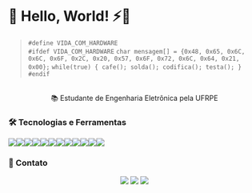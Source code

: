 # 👋 Hello, World! ⚡️🔩

>
> `#define VIDA_COM_HARDWARE`  
> `#ifdef VIDA_COM_HARDWARE`
> `char mensagem[] = {0x48, 0x65, 0x6C, 0x6C, 0x6F, 0x2C, 0x20, 0x57, 0x6F, 0x72, 0x6C, 0x64, 0x21, 0x00};`
> `while(true) { cafe(); solda(); codifica(); testa(); }`  
> `#endif`

<p align="center">
  <br/>📚 Estudante de Engenharia Eletrônica pela UFRPE
</p>

### 🛠️ Tecnologias e Ferramentas

<div style="display: flex; flex-wrap: wrap;">
  <img src="https://img.shields.io/badge/-C-00599C?style=flat-square&logo=c&logoColor=white"/>
  <img src="https://img.shields.io/badge/-Assembly-6E4C13?style=flat-square"/>
  <img src="https://img.shields.io/badge/-AVR-FFFFFF?style=flat-square&logo=atmel&logoColor=black"/>
  <img src="https://img.shields.io/badge/-VHDL-FFA500?style=flat-square"/>
  <img src="https://img.shields.io/badge/-Verilog-000000?style=flat-square"/>
  <img src="https://img.shields.io/badge/-FPGA-0A0A0A?style=flat-square&logoColor=white"/>
  <img src="https://img.shields.io/badge/-CPLD-444444?style=flat-square&logoColor=white"/>
  <img src="https://img.shields.io/badge/-Python-3776AB?style=flat-square&logo=python&logoColor=white"/>
  <img src="https://img.shields.io/badge/-STM32-03234B?style=flat-square"/>
  <img src="https://img.shields.io/badge/-ESP32-333333?style=flat-square"/>
  <img src="https://img.shields.io/badge/-PIC_Microchip-E10000?style=flat-square"/>
  <img src="https://img.shields.io/badge/-Arduino-00979D?style=flat-square&logo=arduino&logoColor=white"/>
</div>

### 📱 Contato

<p align="center">
  <a href="https://instagram.com/jose_otavio"><img src="https://img.shields.io/badge/Instagram-E4405F?style=flat&logo=instagram&logoColor=white" /></a>
  <a href="mailto:otavio.maciel@ufrpe.br"><img src="https://img.shields.io/badge/Gmail-D14836?style=flat&logo=gmail&logoColor=white" /></a>
  <a href="https://www.linkedin.com/in/otavio-maciel/"><img src="https://img.shields.io/badge/LinkedIn-blue?style=flat&logo=linkedin&logoColor=white" /></a>
</p>
